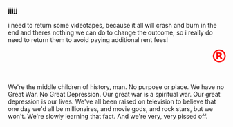 ### jjjjj

<!--
**jjjjj/jjjjj** is a ✨ _special_ ✨ repository because its `README.md` (this file) appears on your GitHub profile.

if you see this send me an email at jonas@hitalick.de

--!>

i need to return some videotapes, because it all will crash and burn in the end and theres nothing we can do to change the outcome, so i really do need to return them to avoid paying additional rent fees!
<br />
<p align="right"><a href="https://open.spotify.com/user/fy" target="_blank"><img src="https://raw.githubusercontent.com/jjjjj/jjjjj/main/R.png" onclick="alert('Hello world!')" alt="R" width=30 height=30"></a></p>
<!-- <p>&nbsp;</p> --!>
<br />
    <p align="left" >We're the middle children of history, man. No purpose or place. We have no Great War. No Great Depression. Our great war is a spiritual war. Our great depression is our lives. We've all been raised on television to believe that one day we'd all be millionaires, and movie gods, and rock stars, but we won't. We're slowly learning that fact. And we're very, very pissed off.</p>
